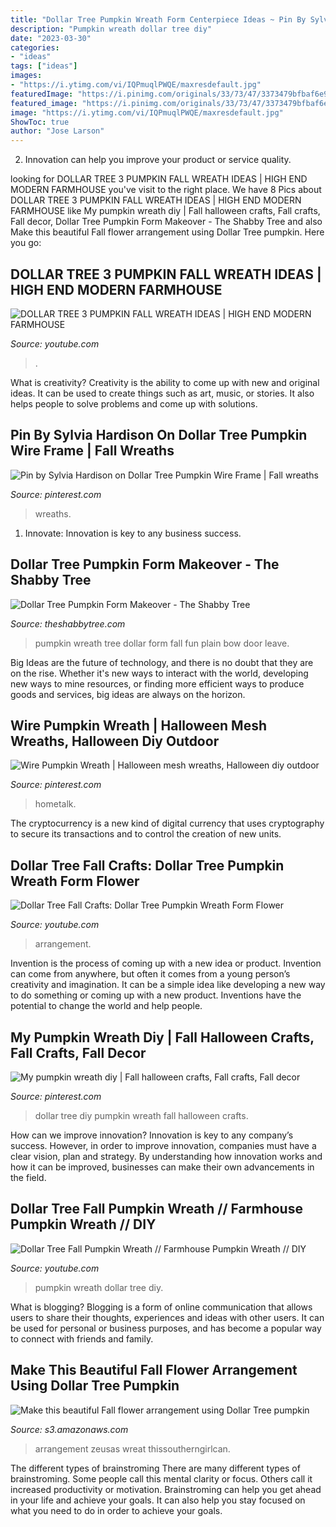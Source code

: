 ```yaml
---
title: "Dollar Tree Pumpkin Wreath Form Centerpiece Ideas ~ Pin By Sylvia Hardison On Dollar Tree Pumpkin Wire Frame"
description: "Pumpkin wreath dollar tree diy"
date: "2023-03-30"
categories:
- "ideas"
tags: ["ideas"]
images:
- "https://i.ytimg.com/vi/IQPmuqlPWQE/maxresdefault.jpg"
featuredImage: "https://i.pinimg.com/originals/33/73/47/3373479bfbaf6e9039a488e20bda65f6.jpg"
featured_image: "https://i.pinimg.com/originals/33/73/47/3373479bfbaf6e9039a488e20bda65f6.jpg"
image: "https://i.ytimg.com/vi/IQPmuqlPWQE/maxresdefault.jpg"
ShowToc: true
author: "Jose Larson"
---
```



2. Innovation can help you improve your product or service quality.

	

		
looking for DOLLAR TREE 3 PUMPKIN FALL WREATH IDEAS | HIGH END MODERN FARMHOUSE you've visit to the right place. We have 8 Pics about DOLLAR TREE 3 PUMPKIN FALL WREATH IDEAS | HIGH END MODERN FARMHOUSE like My pumpkin wreath diy | Fall halloween crafts, Fall crafts, Fall decor, Dollar Tree Pumpkin Form Makeover - The Shabby Tree and also Make this beautiful Fall flower arrangement using Dollar Tree pumpkin. Here you go:
		
    
## DOLLAR TREE 3 PUMPKIN FALL WREATH IDEAS | HIGH END MODERN FARMHOUSE

<img loading=lazy src="https://i.ytimg.com/vi/7uGcpZgAIn0/maxresdefault.jpg" onerror="this.onerror=null;this.src='https://tse3.mm.bing.net/th?id=OIP.kOUGinx1wFbrOxzmw8IV0wHaEK&amp;pid=15.1';" alt="DOLLAR TREE 3 PUMPKIN FALL WREATH IDEAS | HIGH END MODERN FARMHOUSE">

_Source: youtube.com_

>. 

	

What is creativity?
Creativity is the ability to come up with new and original ideas. It can be used to create things such as art, music, or stories. It also helps people to solve problems and come up with solutions.

    
## Pin By Sylvia Hardison On Dollar Tree Pumpkin Wire Frame | Fall Wreaths

<img loading=lazy src="https://i.pinimg.com/originals/33/73/47/3373479bfbaf6e9039a488e20bda65f6.jpg" onerror="this.onerror=null;this.src='https://tse3.mm.bing.net/th?id=OIP.JirPNwl8l1AYusFb0xR8cwHaFj&amp;pid=15.1';" alt="Pin by Sylvia Hardison on Dollar Tree Pumpkin Wire Frame | Fall wreaths">

_Source: pinterest.com_

>wreaths. 

	

1. Innovate: Innovation is key to any business success.

    
## Dollar Tree Pumpkin Form Makeover - The Shabby Tree

<img loading=lazy src="https://theshabbytree.com/wp-content/uploads/2020/09/118702134_312145376876246_939775304440843090_n-768x1024.jpg" onerror="this.onerror=null;this.src='https://tse3.mm.bing.net/th?id=OIP.g1vGgigm90173TaeOey7vAHaJ4&amp;pid=15.1';" alt="Dollar Tree Pumpkin Form Makeover - The Shabby Tree">

_Source: theshabbytree.com_

>pumpkin wreath tree dollar form fall fun plain bow door leave. 

	

Big Ideas are the future of technology, and there is no doubt that they are on the rise. Whether it's new ways to interact with the world, developing new ways to mine resources, or finding more efficient ways to produce goods and services, big ideas are always on the horizon. 

    
## Wire Pumpkin Wreath | Halloween Mesh Wreaths, Halloween Diy Outdoor

<img loading=lazy src="https://i.pinimg.com/736x/6a/fc/5e/6afc5e625f195a459bbad9af00aebcd2.jpg" onerror="this.onerror=null;this.src='https://tse2.mm.bing.net/th?id=OIP.mv4QdOGcXvxg-GOp-UHfIgHaFj&amp;pid=15.1';" alt="Wire Pumpkin Wreath | Halloween mesh wreaths, Halloween diy outdoor">

_Source: pinterest.com_

>hometalk. 

	

The cryptocurrency is a new kind of digital currency that uses cryptography to secure its transactions and to control the creation of new units.

    
## Dollar Tree Fall Crafts: Dollar Tree Pumpkin Wreath Form Flower

<img loading=lazy src="https://i.ytimg.com/vi/IQPmuqlPWQE/maxresdefault.jpg" onerror="this.onerror=null;this.src='https://tse4.mm.bing.net/th?id=OIP.NOx0rGJGldh-qCuSib6JoQHaEK&amp;pid=15.1';" alt="Dollar Tree Fall Crafts: Dollar Tree Pumpkin Wreath Form Flower">

_Source: youtube.com_

>arrangement. 

	

Invention is the process of coming up with a new idea or product. Invention can come from anywhere, but often it comes from a young person’s creativity and imagination. It can be a simple idea like developing a new way to do something or coming up with a new product. Inventions have the potential to change the world and help people.

    
## My Pumpkin Wreath Diy | Fall Halloween Crafts, Fall Crafts, Fall Decor

<img loading=lazy src="https://i.pinimg.com/originals/fb/11/2d/fb112dfa494bb7cc0173d39fbce62999.jpg" onerror="this.onerror=null;this.src='https://tse4.mm.bing.net/th?id=OIP.rWbek1Zfhk6FEcm11qYLoAHaHa&amp;pid=15.1';" alt="My pumpkin wreath diy | Fall halloween crafts, Fall crafts, Fall decor">

_Source: pinterest.com_

>dollar tree diy pumpkin wreath fall halloween crafts. 

	

How can we improve innovation?
Innovation is key to any company’s success. However, in order to improve innovation, companies must have a clear vision, plan and strategy. By understanding how innovation works and how it can be improved, businesses can make their own advancements in the field.

    
## Dollar Tree Fall Pumpkin Wreath // Farmhouse Pumpkin Wreath // DIY

<img loading=lazy src="https://i.ytimg.com/vi/OlnRTD65vQI/maxresdefault.jpg" onerror="this.onerror=null;this.src='https://tse1.mm.bing.net/th?id=OIP.DNecDZeHsJs2L0KXdCo0lwHaEK&amp;pid=15.1';" alt="Dollar Tree Fall Pumpkin Wreath // Farmhouse Pumpkin Wreath // DIY">

_Source: youtube.com_

>pumpkin wreath dollar tree diy. 

	

What is blogging?
Blogging is a form of online communication that allows users to share their thoughts, experiences and ideas with other users. It can be used for personal or business purposes, and has become a popular way to connect with friends and family.

    
## Make This Beautiful Fall Flower Arrangement Using Dollar Tree Pumpkin

<img loading=lazy src="https://s3.amazonaws.com/zeusas/images/make-this-beautiful-fall-flower-arrangement-using-dollar-tree-pumpkin-wire-wreath-forms-atgjnfka1.jpg" onerror="this.onerror=null;this.src='https://tse1.mm.bing.net/th?id=OIP.byOs9sJqJq6XKsGa6XphYgHaLG&amp;pid=15.1';" alt="Make this beautiful Fall flower arrangement using Dollar Tree pumpkin">

_Source: s3.amazonaws.com_

>arrangement zeusas wreat thissoutherngirlcan. 

	

The different types of brainstroming
There are many different types of brainstroming. Some people call this mental clarity or focus. Others call it increased productivity or motivation. Brainstroming can help you get ahead in your life and achieve your goals. It can also help you stay focused on what you need to do in order to achieve your goals.

